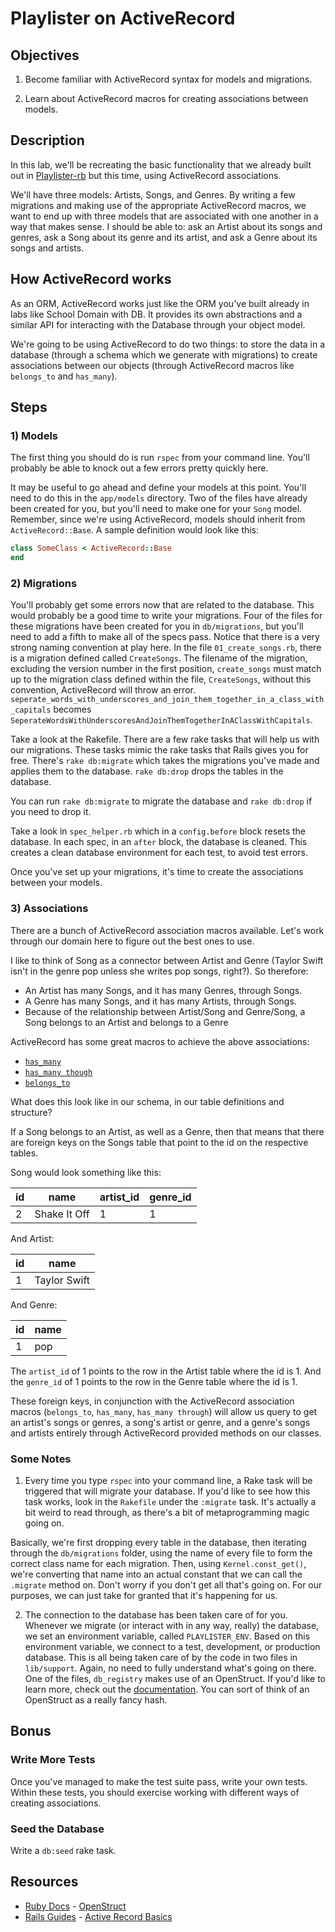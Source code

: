 

# Playlister on ActiveRecord

## Objectives

1) Become familiar with ActiveRecord syntax for models and migrations.

2) Learn about ActiveRecord macros for creating associations between models.

## Description

In this lab, we'll be recreating the basic functionality that we already built out in [Playlister-rb](http://learn.flatironschool.com/lessons/940) but this time, using ActiveRecord associations. 

We'll have three models: Artists, Songs, and Genres. By writing a few migrations and making use of the appropriate ActiveRecord macros, we want to end up with three models that are associated with one another in a way that makes sense. I should be able to: ask an Artist about its songs and genres, ask a Song about its genre and its artist, and ask a Genre about its songs and artists.

## How ActiveRecord works

As an ORM, ActiveRecord works just like the ORM you've built already in labs like School Domain with DB. It provides its own abstractions and a similar API for interacting with the Database through your object model.

We're going to be using ActiveRecord to do two things: to store the data in a database (through a schema which we generate with migrations) to create associations between our objects (through ActiveRecord macros like `belongs_to` and `has_many`).

## Steps

### 1) Models

The first thing you should do is run `rspec` from your command line. You'll probably be able to knock out a few errors pretty quickly here.

It may be useful to go ahead and define your models at this point. You'll need to do this in the `app/models` directory. Two of the files have already been created for you, but you'll need to make one for your `Song` model. Remember, since we're using ActiveRecord, models should inherit from `ActiveRecord::Base`. A sample definition would look like this:

  ```ruby
  class SomeClass < ActiveRecord::Base
  end
  ```

### 2) Migrations

You'll probably get some errors now that are related to the database. This would probably be a good time to write your migrations. Four of the files for these migrations have been created for you in `db/migrations`, but you'll need to add a fifth to make all of the specs pass. Notice that there is a very strong naming convention at play here. In the file `01_create_songs.rb`, there is a migration defined called `CreateSongs`. The filename of the migration, excluding the version number in the first position, `create_songs` must match up to the migration class defined within the file, `CreateSongs`, without this convention, ActiveRecord will throw an error. `seperate_words_with_underscores_and_join_them_together_in_a_class_with_capitals` becomes `SeperateWordsWithUnderscoresAndJoinThemTogetherInAClassWithCapitals`.

Take a look at the Rakefile. There are a few rake tasks that will help us with our migrations. These tasks mimic the rake tasks that Rails gives you for free. There's `rake db:migrate` which takes the migrations you've made and applies them to the database. `rake db:drop` drops the tables in the database.

You can run `rake db:migrate` to migrate the database and `rake db:drop` if you need to drop it.

Take a look in `spec_helper.rb` which in a `config.before` block resets the database. In each spec, in an `after` block, the database is cleaned. This creates a clean database environment for each test, to avoid test errors.

Once you've set up your migrations, it's time to create the associations between your models.

### 3) Associations

There are a bunch of ActiveRecord association macros available. Let's work through our domain here to figure out the best ones to use.

I like to think of Song as a connector between Artist and Genre (Taylor Swift isn't in the genre pop unless she writes pop songs, right?). So therefore:

* An Artist has many Songs, and it has many Genres, through Songs.
* A Genre has many Songs, and it has many Artists, through Songs.
* Because of the relationship between Artist/Song and Genre/Song, a Song belongs to an Artist and belongs to a Genre

ActiveRecord has some great macros to achieve the above associations:

* [`has_many`](http://guides.rubyonrails.org/association_basics.html#the-has-many-association)
* [`has_many though`](http://guides.rubyonrails.org/association_basics.html#the-has-many-through-association)
* [`belongs_to`](http://guides.rubyonrails.org/association_basics.html#the-belongs-to-association)

What does this look like in our schema, in our table definitions and structure?

If a Song belongs to an Artist, as well as a Genre, then that means that there are foreign keys on the Songs table that point to the id on the respective tables.

Song would look something like this:

|id |name        |artist_id |genre_id |
|---|------------|----------|---------|
|2  |Shake It Off|1         |1        |

And Artist:

|id |name         |
|---|-------------|
|1  |Taylor Swift |

And Genre:

|id |name |
|---|-----|
|1  |pop  |

The `artist_id` of 1 points to the row in the Artist table where the id is 1. And the `genre_id` of 1 points to the row in the Genre table where the id is 1.

These foreign keys, in conjunction with the ActiveRecord association macros (`belongs_to`, `has_many`, `has_many through`) will allow us query to get an artist's songs or genres, a song's artist or genre, and a genre's songs and artists entirely through ActiveRecord provided methods on our classes.

### Some Notes

1. Every time you type `rspec` into your command line, a Rake task will be triggered that will migrate your database. If you'd like to see how this task works, look in the `Rakefile` under the `:migrate` task. It's actually a bit weird to read through, as there's a bit of metaprogramming magic going on.

  Basically, we're first dropping every table in the database, then iterating through the `db/migrations` folder, using the name of every file to form the correct class name for each migration. Then, using `Kernel.const_get()`, we're converting that name into an actual constant that we can call the `.migrate` method on. Don't worry if you don't get all that's going on. For our purposes, we can just take for granted that it's happening for us.

2. The connection to the database has been taken care of for you. Whenever we migrate (or interact with in any way, really) the database, we set an environment variable, called `PLAYLISTER_ENV`. Based on this environment variable, we connect to a test, development, or production database. This is all being taken care of by the code in two files in `lib/support`. Again, no need to fully understand what's going on there. One of the files, `db_registry` makes use of an OpenStruct. If you'd like to learn more, check out the [documentation](http://www.ruby-doc.org/stdlib-2.1.0/libdoc/ostruct/rdoc/OpenStruct.html). You can sort of think of an OpenStruct as a really fancy hash.


## Bonus

### Write More Tests

Once you've managed to make the test suite pass, write your own tests. Within these tests, you should exercise working with different ways of creating associations.


### Seed the Database

Write a `db:seed` rake task.


## Resources

* [Ruby Docs](http://www.ruby-doc.org/) - [OpenStruct](http://www.ruby-doc.org/stdlib-2.1.0/libdoc/ostruct/rdoc/OpenStruct.html)
* [Rails Guides](http://guides.rubyonrails.org/) - [Active Record Basics](http://guides.rubyonrails.org/association_basics.html)
